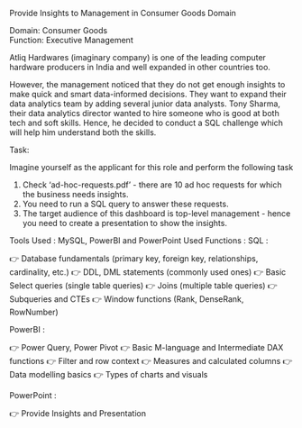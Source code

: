 Provide Insights to Management in Consumer Goods Domain

Domain:  Consumer Goods  
Function: Executive Management

Atliq Hardwares (imaginary company) is one of the leading computer hardware producers in India and well expanded in other countries too.

However, the management noticed that they do not get enough insights to make quick and smart data-informed decisions. They want to expand their data analytics team by adding several junior data analysts. Tony Sharma, their data analytics director wanted to hire someone who is good at both tech and soft skills. Hence, he decided to conduct a SQL challenge which will help him understand both the skills.

Task:  

Imagine yourself as the applicant for this role and perform the following task

1.    Check ‘ad-hoc-requests.pdf’ - there are 10 ad hoc requests for which the business needs insights.
2.    You need to run a SQL query to answer these requests. 
3.    The target audience of this dashboard is top-level management - hence you need to create a presentation to show the insights.

Tools Used : 
	MySQL, 
	PowerBI and 
	PowerPoint
Used Functions :
SQL :

👉 Database fundamentals (primary key, foreign key, relationships, cardinality, etc.)
👉 DDL, DML statements (commonly used ones)
👉 Basic Select queries (single table queries)
👉 Joins (multiple table queries)
👉 Subqueries and CTEs
👉 Window functions (Rank, DenseRank, RowNumber)

PowerBI : 

👉 Power Query, Power Pivot 
👉 Basic M-language and Intermediate DAX functions
👉 Filter and row context
👉 Measures and calculated columns
👉 Data modelling basics 
👉 Types of charts and visuals

PowerPoint : 

👉 Provide Insights and Presentation
